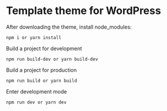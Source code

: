 # Template theme for WordPress

After downloading the theme, install node_modules:
```
npm i or yarn install
```

Build a project for development
```
npm run build-dev or yarn build-dev
```

Build a project for production
```
npm run build or yarn build
```

Enter development mode
```
npm run dev or yarn dev
```